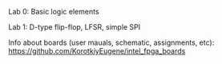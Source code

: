 Lab 0: Basic logic elements

Lab 1: D-type flip-flop, LFSR, simple SPI

Info about boards (user mauals, schematic, assignments, etc): https://github.com/KorotkiyEugene/intel_fpga_boards
